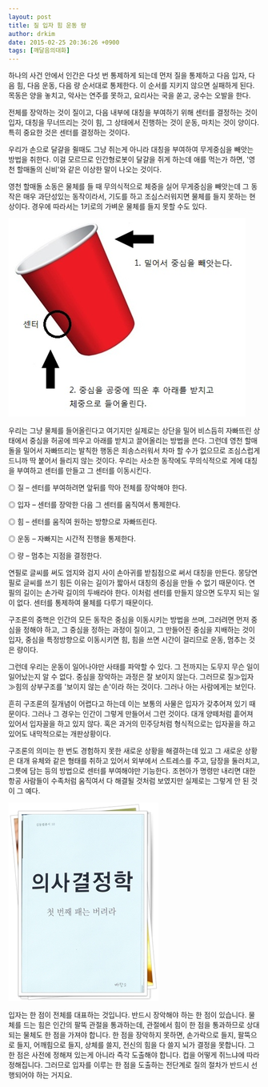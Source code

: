 ```yaml
---
layout: post
title: 질 입자 힘 운동 량
author: drkim
date: 2015-02-25 20:36:26 +0900
tags: [깨달음의대화]
---
```

하나의 사건 안에서 인간은 다섯 번 통제하게 되는데 먼저 질을 통제하고 다음 입자, 다음 힘, 다음 운동, 다음 량 순서대로 통제한다. 이 순서를 지키지 않으면 실패하게 된다. 목동은 양을 놓치고, 악사는 연주를 못하고, 요리사는 국을 쏟고, 궁수는 오발을 한다.

  


전체를 장악하는 것이 질이고, 다음 내부에 대칭을 부여하기 위해 센터를 결정하는 것이 입자, 대칭을 무너뜨리는 것이 힘, 그 상태에서 진행하는 것이 운동, 마치는 것이 양이다. 특히 중요한 것은 센터를 결정하는 것이다. 

  


우리가 손으로 달걀을 쥘때도 그냥 쥐는게 아니라 대칭을 부여하여 무게중심을 빼앗는 방법을 취한다. 이걸 모르므로 인간형로봇이 달걀을 쥐게 하는데 애를 먹는가 하면, '영천 할매돌의 신비'와 같은 이상한 말이 나오는 것이다.

  


영천 할매돌 소동은 물체를 들 때 무의식적으로 체중을 실어 무게중심을 빼앗는데 그 동작은 매우 과단성있는 동작이라서, 기도를 하고 조심스러워지면 물체를 들지 못하는 현상이다. 경우에 따라서는 1키로의 가벼운 물체를 들지 못할 수도 있다. 

  




![](/files/attach/images/198/853/568/71.jpg) 

  


우리는 그냥 물체를 들어올린다고 여기지만 실제로는 상단을 밀어 비스듬히 자빠뜨린 상태에서 중심을 허공에 띄우고 아래를 받치고 끌어올리는 방법을 쓴다. 그런데 영천 할매돌을 밀어서 자빠뜨리는 발칙한 행동은 죄송스러워서 차마 할 수가 없으므로 조심스럽게 드니까 딱 붙어서 들리지 않는 것이다. 우리는 사소한 동작에도 무의식적으로 게에 대칭을 부여하고 센터를 만들고 그 센터를 이동시킨다.

  


◎ 질 – 센터를 부여하려면 앞뒤를 막아 전체를 장악해야 한다.  
      
◎ 입자 – 센터를 장악한 다음 그 센터를 움직여서 통제한다.   
      
◎ 힘 – 센터를 움직여 원하는 방향으로 자빠뜨린다.   
      
◎ 운동 – 자빠지는 시간적 진행을 통제한다.  
      
◎ 량 – 멈추는 지점을 결정한다. 

  


연필로 글씨를 써도 엄지와 검지 사이 손아귀를 받침점으로 써서 대칭을 만든다. 몽당연필로 글씨를 쓰기 힘든 이유는 길이가 짧아서 대칭의 중심을 만들 수 없기 때문이다. 연필의 길이는 손가락 길이의 두배라야 한다. 이처럼 센터를 만들지 않으면 도무지 되는 일이 없다. 센터를 통제하여 물체를 다루기 때문이다. 

  


구조론의 중핵은 인간의 모든 동작은 중심을 이동시키는 방법을 쓰며, 그러려면 먼저 중심을 정해야 하고, 그 중심을 정하는 과정이 질이고, 그 만들어진 중심을 지배하는 것이 입자, 중심을 특정방향으로 이동시키면 힘, 힘을 쓰면 시간이 걸리므로 운동, 멈추는 것은 량이다. 

  


그런데 우리는 운동이 일어나야만 사태를 파악할 수 있다. 그 전까지는 도무지 무슨 일이 일어났는지 알 수 없다. 중심을 장악하는 과정은 잘 보이지 않는다. 그러므로 질≫입자≫힘의 상부구조를 '보이지 않는 손'이라 하는 것이다. 그러나 아는 사람에게는 보인다.

  


흔히 구조론의 질개념이 어렵다고 하는데 이는 보통의 사물은 입자가 갖추어져 있기 때문이다. 그러나 그 경우는 인간이 그렇게 만들어서 그런 것이다. 대개 양떼처럼 흩어져 있어서 입자꼴을 하고 있지 않다. 혹은 과거의 민주당처럼 형식적으로는 입자꼴을 하고 있어도 내막적으로는 개판상황이다. 

  


구조론의 의미는 한 번도 경험하지 못한 새로운 상황을 해결하는데 있고 그 새로운 상황은 대개 유체와 같은 형태를 취하고 있어서 외부에서 스트레스를 주고, 담장을 둘러치고, 그릇에 담는 등의 방법으로 센터를 부여해야만 기능한다. 조현아가 명령만 내리면 대한항공 사람들이 수족처럼 움직여서 다 해결될 것처럼 보였지만 실제로는 그렇게 안 된 것이 그 예다. 

  



 

![](/files/attach/images/198/853/568/111.JPG) 

  


입자는 한 점이 전체를 대표하는 것입니다. 반드시 장악해야 하는 한 점이 있습니다. 물체를 드는 힘은 인간의 팔뚝 관절을 통과하는데, 관절에서 힘이 한 점을 통과하므로 상대되는 물체도 한 점을 가져야 합니다. 한 점을 장악하지 못하면, 손가락으로 들지, 팔뚝으로 들지, 어깨힘으로 들지, 상체를 쓸지, 전신의 힘을 다 쓸지 뇌가 결정을 못합니다. 그 한 점은 사전에 정해져 있는게 아니라 즉각 도출해야 합니다. 컵을 어떻게 쥐느냐에 따라 정해집니다. 그러므로 입자를 이루는 한 점을 도출하는 전단계로 질의 절차가 반드시 선행되어야 하는 거지요.